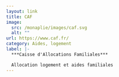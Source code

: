 ```yaml
---
layout: link
title: CAF
image:
  src: /monaplie/images/caf.svg
  alt: ""
url: https://www.caf.fr/
category: Aides, logement
label: |-
  ***Caisse d'Allocations Familiales***

  Allocation logement et aides familiales
---
```

